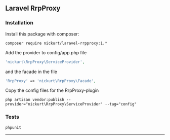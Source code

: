 ## Laravel RrpProxy

### Installation
Install this package with composer:
```
composer require nickurt/laravel-rrpproxy:1.*
```

Add the provider to config/app.php file

```php
'nickurt\RrpProxy\ServiceProvider',
```

and the facade in the file

```php
'RrpProxy' => 'nickurt\RrpProxy\Facade',
```

Copy the config files for the RrpProxy-plugin

```
php artisan vendor:publish --provider="nickurt\RrpProxy\ServiceProvider" --tag="config"
```
### Tests
```sh
phpunit
```
- - - 